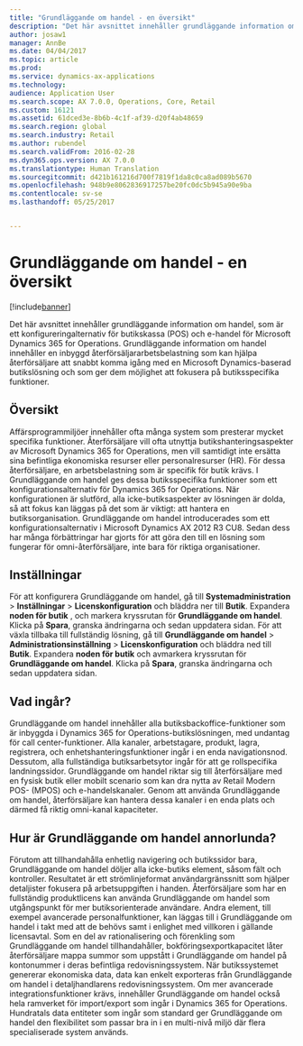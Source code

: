 ```yaml
---
title: "Grundläggande om handel - en översikt"
description: "Det här avsnittet innehåller grundläggande information om handel, som är ett konfigureringalternativ för butikskassa (POS) och e-handel för Microsoft Dynamics 365 for Operations. Grundläggande information om handel innehåller en inbyggd återförsäljararbetsbelastning som kan hjälpa återförsäljare att snabbt komma igång med en Microsoft Dynamics-baserad butikslösning och som ger dem möjlighet att fokusera på butiksspecifika funktioner."
author: josaw1
manager: AnnBe
ms.date: 04/04/2017
ms.topic: article
ms.prod: 
ms.service: dynamics-ax-applications
ms.technology: 
audience: Application User
ms.search.scope: AX 7.0.0, Operations, Core, Retail
ms.custom: 16121
ms.assetid: 61dced3e-8b6b-4c1f-af39-d20f4ab48659
ms.search.region: global
ms.search.industry: Retail
ms.author: rubendel
ms.search.validFrom: 2016-02-28
ms.dyn365.ops.version: AX 7.0.0
ms.translationtype: Human Translation
ms.sourcegitcommit: d421b161216d700f7819f1da8c0ca8ad089b5670
ms.openlocfilehash: 948b9e8062836917257be20fc0dc5b945a90e9ba
ms.contentlocale: sv-se
ms.lasthandoff: 05/25/2017


---
```


# <a name="commerce-essentials-overview"></a>Grundläggande om handel - en översikt

[!include[banner](includes/banner.md)]


Det här avsnittet innehåller grundläggande information om handel, som är ett konfigureringalternativ för butikskassa (POS) och e-handel för Microsoft Dynamics 365 for Operations. Grundläggande information om handel innehåller en inbyggd återförsäljararbetsbelastning som kan hjälpa återförsäljare att snabbt komma igång med en Microsoft Dynamics-baserad butikslösning och som ger dem möjlighet att fokusera på butiksspecifika funktioner. 

<a name="overview"></a>Översikt
--------

Affärsprogrammiljöer innehåller ofta många system som presterar mycket specifika funktioner. Återförsäljare vill ofta utnyttja butikshanteringsaspekter av Microsoft Dynamics 365 for Operations, men vill samtidigt inte ersätta sina befintliga ekonomiska resurser eller personalresurser (HR). För dessa återförsäljare, en arbetsbelastning som är specifik för butik krävs. I Grundläggande om handel ges dessa butiksspecifika funktioner som ett konfigurationsalternativ för Dynamics 365 for Operations. När konfigurationen är slutförd, alla icke-butiksaspekter av lösningen är dolda, så att fokus kan läggas på det som är viktigt: att hantera en butiksorganisation. Grundläggande om handel introducerades som ett konfigurationsalternativ i Microsoft Dynamics AX 2012 R3 CU8. Sedan dess har många förbättringar har gjorts för att göra den till en lösning som fungerar för omni-återförsäljare, inte bara för riktiga organisationer.

## <a name="configuration"></a>Inställningar
För att konfigurera Grundläggande om handel, gå till **Systemadministration** &gt; **Inställningar** &gt; **Licenskonfiguration** och bläddra ner till **Butik**. Expandera **noden för butik** , och markera kryssrutan för **Grundläggande om handel**. Klicka på **Spara**, granska ändringarna och sedan uppdatera sidan. För att växla tillbaka till fullständig lösning, gå till **Grundläggande om handel** &gt; **Administrationsinställning** &gt; **Licenskonfiguration** och bläddra ned till **Butik**. Expandera **noden för butik** och avmarkera kryssrutan för **Grundläggande om handel**. Klicka på **Spara**, granska ändringarna och sedan uppdatera sidan.

## <a name="what-is-included"></a>Vad ingår?
Grundläggande om handel innehåller alla butiksbackoffice-funktioner som är inbyggda i Dynamics 365 for Operations-butikslösningen, med undantag för call center-funktioner. Alla kanaler, arbetstagare, produkt, lagra, registrera, och enhetshanteringsfunktioner ingår i en enda navigationsnod. Dessutom, alla fullständiga butiksarbetsytor ingår för att ge rollspecifika landningssidor. Grundläggande om handel riktar sig till återförsäljare med en fysisk butik eller mobilt scenario som kan dra nytta av Retail Modern POS- (MPOS) och e-handelskanaler. Genom att använda Grundläggande om handel, återförsäljare kan hantera dessa kanaler i en enda plats och därmed få riktig omni-kanal kapaciteter.

## <a name="how-is-commerce-essentials-different"></a>Hur är Grundläggande om handel annorlunda?
Förutom att tillhandahålla enhetlig navigering och butikssidor bara, Grundläggande om handel döljer alla icke-butiks element, såsom fält och kontroller. Resultatet är ett strömlinjeformat användargränssnitt som hjälper detaljister fokusera på arbetsuppgiften i handen. Återförsäljare som har en fullständig produktlicens kan använda Grundläggande om handel som utgångspunkt för mer butiksorienterade användare. Andra element, till exempel avancerade personalfunktioner, kan läggas till i Grundläggande om handel i takt med att de behövs samt i enlighet med villkoren i gällande licensavtal. Som en del av rationalisering och förenkling som Grundläggande om handel tillhandahåller, bokföringsexportkapacitet låter återförsäljare mappa summor som uppstått i Grundläggande om handel på kontonummer i deras befintliga redovisningssystem. När butikssystemet genererar ekonomiska data, data kan enkelt exporteras från Grundläggande om handel i detaljhandlarens redovisningssystem. Om mer avancerade integrationsfunktioner krävs, innehåller Grundläggande om handel också hela ramverket för import/export som ingår i Dynamics 365 for Operations. Hundratals data entiteter som ingår som standard ger Grundläggande om handel den flexibilitet som passar bra in i en multi-nivå miljö där flera specialiserade system används.




